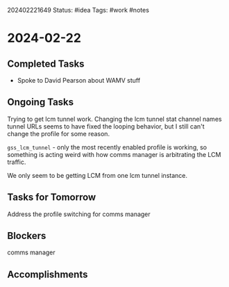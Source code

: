 202402221649
Status: #idea
Tags: #work #notes 

# 2024-02-22

## Completed Tasks
- Spoke to David Pearson about WAMV stuff

## Ongoing Tasks
Trying to get lcm tunnel work. Changing the lcm tunnel stat channel names tunnel URLs seems to have fixed the looping behavior, but I still can't change the profile for some reason.

`gss_lcm_tunnel` - only the most recently enabled profile is working, so something is acting weird with how comms manager is arbitrating the LCM traffic.

We only seem to be getting LCM from one lcm tunnel instance. 
## Tasks for Tomorrow
Address the profile switching for comms manager

## Blockers
comms manager

## Accomplishments

